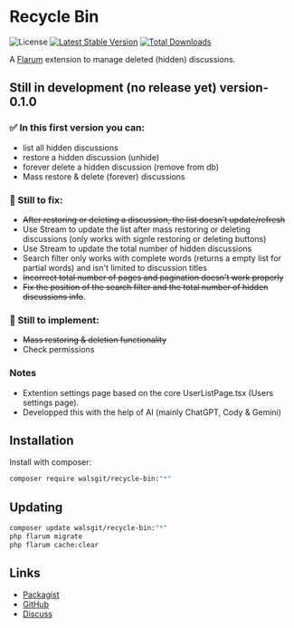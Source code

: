# Recycle Bin

![License](https://img.shields.io/badge/license-MIT-blue.svg) [![Latest Stable Version](https://img.shields.io/packagist/v/walsgit/recycle-bin.svg)](https://packagist.org/packages/walsgit/recycle-bin) [![Total Downloads](https://img.shields.io/packagist/dt/walsgit/recycle-bin.svg)](https://packagist.org/packages/walsgit/recycle-bin)

A [Flarum](http://flarum.org) extension to manage deleted (hidden) discussions.

## Still in development (no release yet) version-0.1.0
### ✅ In this first version you can:
- list all hidden discussions
- restore a hidden discussion (unhide)
- forever delete a hidden discussion (remove from db)
- Mass restore & delete (forever) discussions

### 🐞 Still to fix:
- ~~After restoring or deleting a discussion, the list doesn't update/refresh~~
- Use Stream to update the list after mass restoring or deleting discussions (only works with signle restoring or deleting buttons)
- Use Stream to update the total number of hidden discussions
- Search filter only works with complete words (returns a empty list for partial words) and isn't limited to discussion titles
- ~~Incorrect total number of pages and pagination doesn't work properly~~
- ~~Fix the position of the search filter and the total number of hidden discussions info~~.

### 🔲 Still to implement:
- ~~Mass restoring & deletion functionality~~
- Check permissions

### Notes
- Extention settings page based on the core UserListPage.tsx (Users settings page).
- Developped this with the help of AI (mainly ChatGPT, Cody & Gemini)


## Installation

Install with composer:

```sh
composer require walsgit/recycle-bin:"*"
```

## Updating

```sh
composer update walsgit/recycle-bin:"*"
php flarum migrate
php flarum cache:clear
```

## Links

- [Packagist](https://packagist.org/packages/walsgit/recycle-bin)
- [GitHub](https://github.com/walsgit/recycle-bin)
- [Discuss](https://discuss.flarum.org/d/PUT_DISCUSS_SLUG_HERE)
